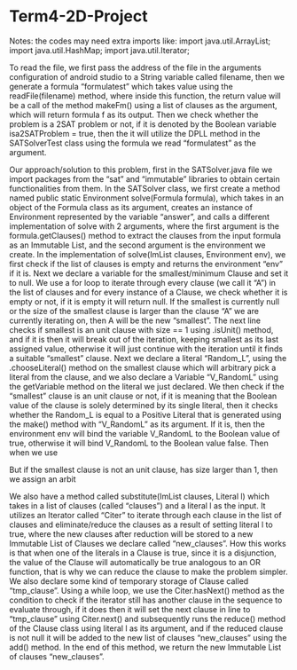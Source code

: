 # Term4-2D-Project

Notes:
the codes may need extra imports like:
  import java.util.ArrayList;
  import java.util.HashMap;
  import java.util.Iterator;

To read the file, we first pass the address of the file in the arguments configuration of android studio to a String variable called filename, then we generate a formula “formulatest” which takes value using the readFile(filename) method, where inside this function, the return value will be a call of the method makeFm() using a list of clauses as the argument, which will return formula f as its output. Then we check whether the problem is a 2SAT problem or not, if it is denoted by the Boolean variable isa2SATProblem = true, then the it will utilize the DPLL method in the SATSolverTest class using the formula we read “formulatest” as the argument. 

Our approach/solution to this problem, first in the SATSolver.java file we import packages from the “sat” and “immutable” libraries to obtain certain functionalities from them. In the SATSolver class, we first create a method named public static Environment solve(Formula formula), which takes in an object of the Formula class as its argument, creates an instance of Environment represented by the variable “answer”, and calls a different implementation of solve with 2 arguments, where the first argument is the formula.getClauses() method to extract the clauses from the input formula as an Immutable List, and the second argument is the environment we create. 
In the implementation of solve(ImList<Clause> clauses, Environment env),  we first check if the list of clauses is empty and returns the environment “env” if it is. Next we declare a variable for the smallest/minimum Clause and set it to null. We use a for loop to iterate through every clause (we call it “A”) in the list of clauses and for every instance of a Clause, we check whether it is empty or not, if it is empty it will return null. If the smallest is currently null or the size of the smallest clause is larger than the clause “A” we are currently iterating on, then A will be the new “smallest”. The next line checks if smallest is an unit clause with size == 1 using .isUnit() method, and if it is then it will break out of the iteration, keeping smallest as its last assigned value, otherwise it will just continue with the iteration until it finds a suitable “smallest” clause. Next we declare a literal “Random_L”, using the .chooseLiteral() method on the smallest clause which will arbitrary pick a literal from the clause, and we also declare a Variable “V_RandomL” using the getVariable method on the literal we just declared. 
We then check if the “smallest” clause is an unit clause or not, if it is meaning that the Boolean value of the clause is solely determined by its single literal, then it checks whether the Random_L is equal to a Positive Literal that is generated using the make() method with “V_RandomL” as its argument. If it is, then the environment env will bind the variable V_RandomL to the Boolean value of true, otherwise it will bind V_RandomL to the Boolean value false. Then when we use

But if the smallest clause is not an unit clause, has size larger than 1, then we assign an arbit


We also have a method called substitute(ImList<Clause> clauses, Literal l) which takes in a list of clauses (called “clauses”) and a literal l as the input. It utilizes an Iterator<Clauses> called “Citer” to iterate through each clause in the list of clauses and eliminate/reduce the clauses as a result of setting literal l to true, where the new clauses after reduction will be stored to a new Immutable List of Clauses we declare called “new_clauses”. How this works is that when one of the literals in a Clause is true, since it is a disjunction, the value of the Clause will automatically be true analogous to an OR function, that is why we can reduce the clause to make the problem simpler. We also declare some kind of temporary storage of Clause called “tmp_clause”. Using a while loop, we use the Citer.hasNext() method as the condition to check if the iterator still has another clause in the sequence to evaluate through, if it does then it will set the next clause in line to “tmp_clause” using Citer.next() and subsequently runs the reduce() method of the Clause class using literal l as its argument, and if the reduced clause is not null it will be added to the new list of clauses “new_clauses” using the add() method. In the end of this method, we return the new Immutable List of clauses “new_clauses”. 
